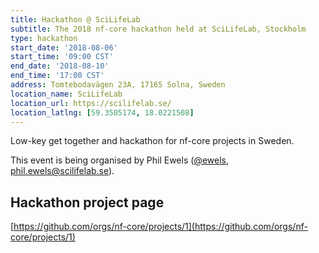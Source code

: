 ```yaml
---
title: Hackathon @ SciLifeLab
subtitle: The 2018 nf-core hackathon held at SciLifeLab, Stockholm
type: hackathon
start_date: '2018-08-06'
start_time: '09:00 CST'
end_date: '2018-08-10'
end_time: '17:00 CST'
address: Tomtebodavägen 23A, 17165 Solna, Sweden
location_name: SciLifeLab
location_url: https://scilifelab.se/
location_latlng: [59.3505174, 18.0221508]
---
```


Low-key get together and hackathon for nf-core projects in Sweden.

This event is being organised by Phil Ewels ([@ewels](https://github.com/ewels), [phil.ewels@scilifelab.se](mailto:phil.ewels@scilifelab.se)).

## Hackathon project page

[https://github.com/orgs/nf-core/projects/1](https://github.com/orgs/nf-core/projects/1)
